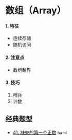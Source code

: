 # 数组（Array）

#### 1. 特征

- 连续存储
- 随机访问

#### 2. 注意点

- 数组越界

#### 3. 技巧

1. 哨兵
2. 计数


## 经典题型

- [41. 缺失的第一个正数](https://leetcode-cn.com/problems/first-missing-positive/) `hard`
